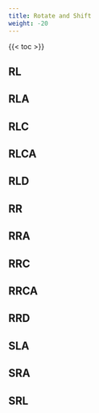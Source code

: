 ```yaml
---
title: Rotate and Shift
weight: -20
---
```


{{< toc >}}

## RL



## RLA



## RLC



## RLCA



## RLD



## RR



## RRA



## RRC



## RRCA



## RRD



## SLA



## SRA



## SRL
